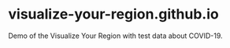 # visualize-your-region.github.io
Demo of the Visualize Your Region with test data about COVID-19. 
